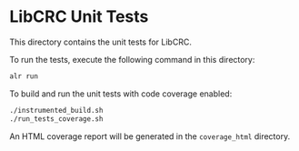 # LibCRC Unit Tests

This directory contains the unit tests for LibCRC.

To run the tests, execute the following command in this directory:
```sh
alr run
```

To build and run the unit tests with code coverage enabled:
```sh
./instrumented_build.sh
./run_tests_coverage.sh
```

An HTML coverage report will be generated in the `coverage_html` directory.